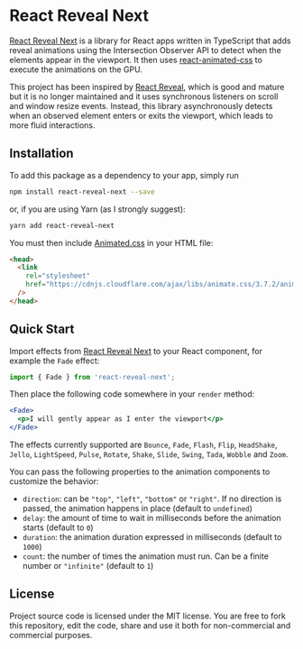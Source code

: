 # React Reveal Next

[React Reveal Next](https://github.com/dennismorello/react-reveal-next) is a library for React apps written in TypeScript that adds reveal animations using the Intersection Observer API to detect when the elements appear in the viewport. It then uses [react-animated-css](https://github.com/digital-flowers/react-animated-css) to execute the animations on the GPU.

This project has been inspired by [React Reveal](https://github.com/rnosov/react-reveal), which is good and mature but it is no longer maintained and it uses synchronous listeners on scroll and window resize events. Instead, this library asynchronously detects when an observed element enters or exits the viewport, which leads to more fluid interactions.

## Installation

To add this package as a dependency to your app, simply run

```sh
npm install react-reveal-next --save
```

or, if you are using Yarn (as I strongly suggest):

```sh
yarn add react-reveal-next
```

You must then include [Animated.css](https://daneden.github.io/animate.css/) in your HTML file:

```html
<head>
  <link
    rel="stylesheet"
    href="https://cdnjs.cloudflare.com/ajax/libs/animate.css/3.7.2/animate.min.css"
  />
</head>
```

## Quick Start

Import effects from [React Reveal Next](https://www.npmjs.com/package/react-reveal-next) to your React component, for example the `Fade` effect:

```js
import { Fade } from 'react-reveal-next';
```

Then place the following code somewhere in your `render` method:

```jsx
<Fade>
  <p>I will gently appear as I enter the viewport</p>
</Fade>
```

The effects currently supported are `Bounce`, `Fade`, `Flash`, `Flip`, `HeadShake`, `Jello`, `LightSpeed`, `Pulse`, `Rotate`, `Shake`, `Slide`, `Swing`, `Tada`, `Wobble` and `Zoom`.

You can pass the following properties to the animation components to customize the behavior:

- `direction`: can be `"top"`, `"left"`, `"bottom"` or `"right"`. If no direction is passed, the animation happens in place (default to `undefined`)
- `delay`: the amount of time to wait in milliseconds before the animation starts (default to `0`)
- `duration`: the animation duration expressed in milliseconds (default to `1000`)
- `count`: the number of times the animation must run. Can be a finite number or `"infinite"` (default to `1`)

## License

Project source code is licensed under the MIT license. You are free to fork this repository, edit the code, share and use it both for non-commercial and commercial purposes.
